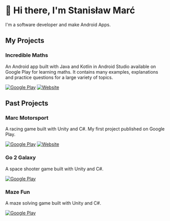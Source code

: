 # 👋 Hi there, I'm Stanisław Marć
I'm a software developer and make Android Apps.

## My Projects
### Incredible Maths
An Android app built with Java and Kotlin in Android Studio available on Google Play for learning maths. It contains many examples, explanations and practice questions for a large variety of topics.

[![Google Play](https://img.shields.io/badge/Google%20Play-414141?style=for-the-badge&logo=google-play&logoColor=white)](https://play.google.com/store/apps/details?id=com.marcsoftware.incrediblemath)
[![Website](https://img.shields.io/badge/Website-414141?style=for-the-badge&logo=google-chrome&logoColor=white)](https://incrediblemaths.com)

## Past Projects
### Marc Motorsport
A racing game built with Unity and C#. My first project published on Google Play.

[![Google Play](https://img.shields.io/badge/Google%20Play-414141?style=for-the-badge&logo=google-play&logoColor=white)](https://play.google.com/store/apps/details?id=com.MarcSoftware.MarcMotorsport)
[![Website](https://img.shields.io/badge/Website-414141?style=for-the-badge&logo=google-chrome&logoColor=white)](https://sites.google.com/view/marcmotorsport)

### Go 2 Galaxy
A space shooter game built with Unity and C#.

[![Google Play](https://img.shields.io/badge/Google%20Play-414141?style=for-the-badge&logo=google-play&logoColor=white)](https://play.google.com/store/apps/details?id=com.MarcSoftware.Go2Galaxy)

### Maze Fun
A maze solving game built with Unity and C#.

[![Google Play](https://img.shields.io/badge/Google%20Play-414141?style=for-the-badge&logo=google-play&logoColor=white)](https://play.google.com/store/apps/details?id=com.MarcSoftware.MazeFun)
